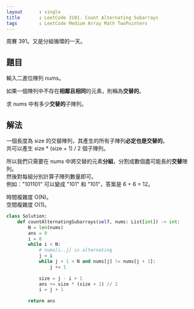 ```yaml
---
layout      : single
title       : LeetCode 3101. Count Alternating Subarrays
tags        : LeetCode Medium Array Math TwoPointers
---
```

周賽 391。又是分組循環的一天。  

## 題目

輸入二進位陣列 nums。  

如果一個陣列中不存在**相鄰且相同**的元素，則稱為**交替的**。  

求 nums 中有多少**交替的**子陣列。  

## 解法

一個長度為 size 的交替陣列，其產生的所有子陣列**必定也是交替的**。  
共可以產生 size \* (size + 1) / 2 個子陣列。  

所以我們只需要在 nums 中將交替的元素**分組**，分割成數個盡可能長的**交替**陣列。  
然後對每組分別計算子陣列數量即可。  
例如："101101" 可以變成 "101" 和 "101"，答案是 6 + 6 = 12。  

時間複雜度 O(N)。  
空間複雜度 O(1)。  

```python
class Solution:
    def countAlternatingSubarrays(self, nums: List[int]) -> int:
        N = len(nums)
        ans = 0
        i = 0
        while i < N:
            # nums[i..j] is alternating
            j = i
            while j + 1 < N and nums[j] != nums[j + 1]:
                j += 1
                
            size = j - i + 1
            ans += size * (size + 1) // 2
            i = j + 1
            
        return ans
```
